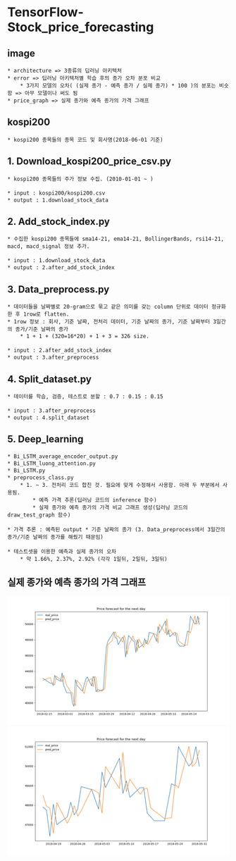 # TensorFlow-Stock_price_forecasting

## image
    * architecture => 3종류의 딥러닝 아키텍처
    * error => 딥러닝 아키텍처별 학습 후의 종가 오차 분포 비교
        * 3가지 모델의 오차( (실제 종가 - 예측 종가 / 실제 종가) * 100 )의 분포는 비슷함 => 아무 모델이나 써도 됨
    * price_graph => 실제 종가와 예측 종가의 가격 그래프


## kospi200
    * kospi200 종목들의 종목 코드 및 회사명(2018-06-01 기준)


## 1. Download_kospi200_price_csv.py
    * kospi200 종목들의 주가 정보 수집. (2010-01-01 ~ )

    * input : kospi200/kospi200.csv
    * output : 1.download_stock_data
    

## 2. Add_stock_index.py
    * 수집한 kospi200 종목들에 sma14-21, ema14-21, BollingerBands, rsi14-21, macd, macd_signal 정보 추가.

    * input : 1.download_stock_data
    * output : 2.after_add_stock_index  
    

## 3. Data_preprocess.py
    * 데이터들을 날짜별로 20-gram으로 묶고 같은 의미를 갖는 column 단위로 데이터 정규화한 후 1row로 flatten.
    * 1row 정보 : 회사, 기준 날짜, 전처리 데이터, 기준 날짜의 종가, 기준 날짜부터 3일간의 종가/기준 날짜의 종가
        * 1 + 1 + (320=16*20) + 1 + 3 = 326 size.

    * input : 2.after_add_stock_index
    * output : 3.after_preprocess
    

## 4. Split_dataset.py    
    * 데이터를 학습, 검증, 테스트로 분할 : 0.7 : 0.15 : 0.15

    * input : 3.after_preprocess
    * output : 4.split_dataset


## 5. Deep_learning
    * Bi_LSTM_average_encoder_output.py  
    * Bi_LSTM_luong_attention.py
    * Bi_LSTM.py
    * preprocess_class.py
        * 1. ~ 3. 전처리 코드 합친 것. 필요에 맞게 수정해서 사용함. 아래 두 부분에서 사용됨.
            * 예측 가격 추론(딥러닝 코드의 inference 함수)
            * 실제 종가와 예측 종가의 가격 비교 그래프 생성(딥러닝 코드의 draw_test_graph 함수) 

    * 가격 추론 : 예측된 output * 기준 날짜의 종가 (3. Data_preprocess에서 3일간의 종가/기준 날짜의 종가를 해줬기 때문임)
    
    * 테스트셋을 이용한 예측과 실제 종가의 오차
        * 약 1.66%, 2.37%, 2.92% (각각 1일뒤, 2일뒤, 3일뒤)

## 실제 종가와 예측 종가의 가격 그래프
![180215-180605](./image/price_graph/180215-180605.png)
![180419-180605](./image/price_graph/180419-180605.png)